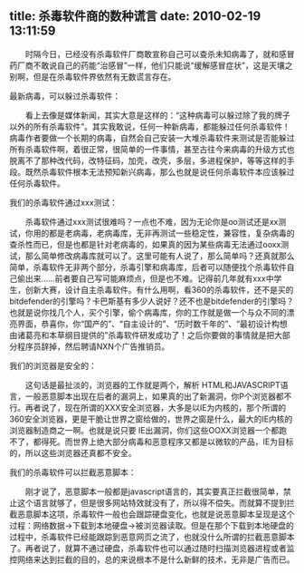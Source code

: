 title: 杀毒软件商的数种谎言
date: 2010-02-19 13:11:59
---

　　时隔今日，已经没有杀毒软件厂商敢宣称自己可以查杀未知病毒了，就和感冒药厂商不敢说自己的药能“治感冒”一样，他们只能说“缓解感冒症状”，这是天壤之别啊，但是在杀毒软件界依然有无数谎言存在。

最新病毒，可以躲过杀毒软件：

　　看上去像是媒体新闻，其实大意是这样的：“这种病毒可以躲过除了我的牌子以外的所有杀毒软件”。其实我敢说，任何一种新病毒，都能躲过任何杀毒软件！病毒作者要做一个长期的病毒，自然会自己安装一大堆杀毒软件来测试是否能躲过所有杀毒软件啊，着很正常，很简单的一件事情，甚至古往今来病毒的升级方式也脱离不了那种改代码，改特征码，加壳，改壳，多层，多进程保护，等等这样的手段。既然杀毒软件根本无法预知新兴病毒，那么也就是说任何杀毒软件本应该躲过任何杀毒软件。

我们的杀毒软件通过xxx测试：

　　杀毒软件通过xxx测试很难吗？一点也不难，因为无论你是oo测试还是xx测试，你用的都是老病毒，老病毒库，无非再测试一些稳定性，兼容性，复杂病毒的查杀性而已，但是也都是针对老病毒的，如果真的因为某些病毒无法通过ooxx测试，那么简单修改病毒库就可以了。这里可能有人说了，那么简单吗？还真就那么简单，杀毒软件无非两个部分，杀毒引擎和病毒库，后者可以随便找个杀毒软件自己偷出来……前者要自己写可能麻烦点，但是也不难。记得前几年就有xxx中学生，创新大赛，设计自主杀毒软件。有什么用啊，看360的杀毒软件，还不是买的bitdefender的引擎吗？卡巴斯基有多少人说好？还不也是bitdefender的引擎吗？也就是说你找几个人，买个引擎，偷个病毒库，你的工作就是做一个与众不同的漂亮界面，恭喜你，你“国产的”、“自主设计的”、“历时数千年的”、“最初设计构想由诸葛亮和本草纲目提供的”杀毒软件研发成功了！之后你要做的事情就是把大部分程序员辞掉，然后聘请NXN个广告推销员。

我们的浏览器是安全的：

　　这句话是最扯淡的，浏览器的工作就是两个，解析 HTML和JAVASCRIPT语言，一般恶意脚本出现在后者的漏洞上，如果真的出了新漏洞，你P个浏览器都不行。再者说了，现在所谓的XXX安全浏览器，大多是以IE为内核的，那个所谓的360安全浏览器，更是干脆让世界之窗给做的，世界之窗是什么，最大的IE内核的浏览器制造商之一啊。也就是说只要 IE出漏洞，你们这些OOXX浏览器一个都跑不了，都得死。而世界上绝大部分病毒和恶意程序又都是以微软的产品，IE为目标的，所以这些浏览器还真都不安全。

我们的杀毒软件可以拦截恶意脚本：

　　刚才说了，恶意脚本一般都是javascript语言的，其实要真正拦截很简单，禁止这个语言就够了，但是很多网站特效就没有了，所以得不偿失。而就算不提到拦截恶意脚本这项，杀毒软件一般也会跟踪硬盘变化，也就是说恶意脚本呈现是这个过程：网络数据->下载到本地硬盘->被浏览器读取。但是在那个下载到本地硬盘的过程中，杀毒软件已经能跟踪到恶意网页之流了，也就没什么所谓的拦截恶意脚本了。再者说了，就算不通过硬盘，杀毒软件也可以通过随时扫描浏览器进程或者监控网络来达到拦截的目的，总的来说根本不是什么新鲜的技术，无非是广告而已。